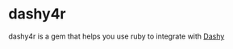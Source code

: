 dashy4r
=======

dashy4r is a gem that helps you use ruby to integrate with [Dashy](https://github.com/rafbgarcia/dashy)
